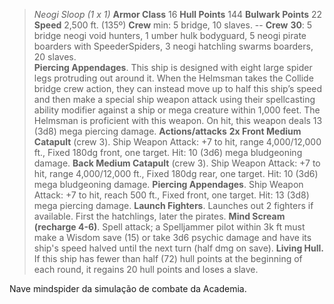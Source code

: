 >*Neogi Sloop (1 x 1)*
**Armor Class** 16 **Hull Points** 144 **Bulwark Points** 22
> **Speed** 2,500 ft. (135º) **Crew** min: 5 bridge, 10 slaves. 
--
**Crew** **30**: 5 bridge neogi void hunters, 1 umber hulk bodyguard, 5 neogi pirate boarders with SpeederSpiders, 3 neogi hatchling swarms boarders, 20 slaves.   
**Piercing Appendages**. This ship is designed with eight large spider legs protruding out around it. When the Helmsman takes the Collide bridge crew action, they can instead move up to half this ship’s speed and then make a special ship weapon attack using their spellcasting ability modifier against a ship or mega creature within 1,000 feet. The Helmsman is proficient with this weapon. On hit, this weapon deals 13 (3d8) mega piercing damage.
**Actions/attacks**
**2x Front Medium Catapult** (crew 3). Ship Weapon Attack: +7 to hit, range 4,000/12,000 ft., Fixed 180dg front, one target. Hit: 10 (3d6) mega bludgeoning damage.
**Back Medium Catapult** (crew 3). Ship Weapon Attack: +7 to hit, range 4,000/12,000 ft., Fixed 180dg rear, one target. Hit: 10 (3d6) mega bludgeoning damage.
**Piercing Appendages**. Ship Weapon Attack: +7 to hit, reach 500 ft., Fixed front, one target. Hit: 13 (3d8) mega piercing damage.
**Launch Fighters**. Launches out 2 fighters if available. First the hatchlings, later the pirates.
**Mind Scream (recharge 4-6)**. Spell attack; a Spelljammer pilot within 3k ft must make a Wisdom save (15) or take 3d6 psychic damage and have its ship's speed halved until the next turn (half dmg on save).
**Living Hull.** If this ship has fewer than half (72) hull points at the beginning of each round, it regains 20 hull points and loses a slave.

Nave mindspider da simulação de combate da Academia.